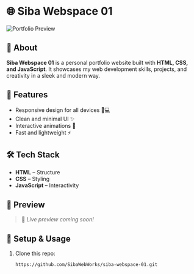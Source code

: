 # 🌐 Siba Webspace 01  

![Portfolio Preview](assets/preview.png)  

## 📌 About  
**Siba Webspace 01** is a personal portfolio website built with **HTML, CSS, and JavaScript**. It showcases my web development skills, projects, and creativity in a sleek and modern way.  

## 🚀 Features  
- Responsive design for all devices 📱💻  
- Clean and minimal UI ✨  
- Interactive animations 🎨  
- Fast and lightweight ⚡  

## 🛠 Tech Stack  
- **HTML** – Structure  
- **CSS** – Styling  
- **JavaScript** – Interactivity  

## 📸 Preview  
> 🚧 *Live preview coming soon!*  

## 🔧 Setup & Usage  
1. Clone this repo:  
   ```bash
   https://github.com/SibaWebWorks/siba-webspace-01.git
